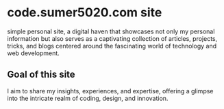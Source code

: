 # code.sumer5020.com site

simple personal site, a digital haven that showcases not only my personal information but also serves as a captivating collection of articles, projects, tricks, and blogs centered around the fascinating world of technology and web development. 

## Goal of this site

I aim to share my insights, experiences, and expertise, offering a glimpse into the intricate realm of coding, design, and innovation.
